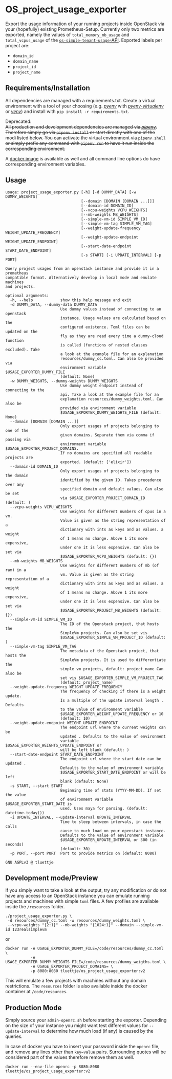 # OS_project_usage_exporter

Export the usage information of your running projects inside OpenStack via your
(hopefully) existing Prometheus-Setup. Currently only two metrics are exported, namely
the values of `total_memory_mb_usage` and `total_vcpus_usage` of the
[`os-simple-tenant-usage`-API](https://developer.openstack.org/api-ref/compute/?expanded=list-tenant-usage-statistics-for-all-tenants-detail#usage-reports-os-simple-tenant-usage).
Exported labels per project are:

- `domain_id`
- `domain_name`
- `project_id`
- `project_name`

## Requirements/Installation
All dependencies are managed with a requirements.txt. Create a virtual environment with a tool of your choosing 
(e.g. [*pyenv*](https://github.com/pyenv/pyenv) with [*pyenv-virtualenv*](https://github.com/pyenv/pyenv-virtualenv) or [*venv*](https://docs.python.org/3/library/venv.html)) and
install with `pip install -r requirements.txt`.

Deprecated:  
~~All production and development dependencies are managed via
[*pipenv*](https://pipenv.readthedocs.io). Therefore simply go via `pipenv install` or
start directly with one of the modi listed below. You can activate the virtual
environment via `pipenv shell` or simply prefix any command with `pipenv run` to have it
run inside the corresponding environment.~~

A [docker image](https://hub.docker.com/r/tluettje/os_project_usage_exporter/) is
available as well and all command line options do have corresponding environment
variables.

## Usage

```
usage: project_usage_exporter.py [-h] [-d DUMMY_DATA] [-w DUMMY_WEIGHTS]
                                 [--domain [DOMAIN [DOMAIN ...]]]
                                 [--domain-id DOMAIN_ID]
                                 [--vcpu-weights VCPU_WEIGHTS]
                                 [--mb-weights MB_WEIGHTS]
                                 [--simple-vm-id SIMPLE_VM_ID]
                                 [--simple-vm-tag SIMPLE_VM_TAG]
                                 [--weight-update-frequency WEIGHT_UPDATE_FREQUENCY]
                                 [--weight-update-endpoint WEIGHT_UPDATE_ENDPOINT]
                                 [--start-date-endpoint START_DATE_ENDPOINT]
                                 [-s START] [-i UPDATE_INTERVAL] [-p PORT]

Query project usages from an openstack instance and provide it in a prometheus
compatible format. Alternatively develop in local mode and emulate machines
and projects.

optional arguments:
  -h, --help            show this help message and exit
  -d DUMMY_DATA, --dummy-data DUMMY_DATA
                        Use dummy values instead of connecting to an openstack
                        instance. Usage values are calculated based on the
                        configured existence. Toml files can be updated on the
                        fly as they are read every time a dummy-cloud function
                        is called (functions of nested classes excluded). Take
                        a look at the example file for an explanation
                        resources/dummy_cc.toml. Can also be provided via
                        environment variable $USAGE_EXPORTER_DUMMY_FILE
                        (default: None)
  -w DUMMY_WEIGHTS, --dummy-weights DUMMY_WEIGHTS
                        Use dummy weight endpoint instead of connecting to the
                        api. Take a look at the example file for an
                        explanation resources/dummy_weights.toml. Can also be
                        provided via environment variable
                        $USAGE_EXPORTER_DUMMY_WEIGHTS_FILE (default: None)
  --domain [DOMAIN [DOMAIN ...]]
                        Only export usages of projects belonging to one of the
                        given domains. Separate them via comma if passing via
                        environment variable $USAGE_EXPORTER_PROJECT_DOMAINS.
                        If no domains are specified all readable projects are
                        exported. (default: ['elixir'])
  --domain-id DOMAIN_ID
                        Only export usages of projects belonging to the domain
                        identified by the given ID. Takes precedence over any
                        specified domain and default values. Can also be set
                        via $USAGE_EXPORTER_PROJECT_DOMAIN_ID (default: )
  --vcpu-weights VCPU_WEIGHTS
                        Use weights for different numbers of cpus in a vm.
                        Value is given as the string representation of a
                        dictionary with ints as keys and as values. a weight
                        of 1 means no change. Above 1 its more expensive,
                        under one it is less expensive. Can also be set via
                        $USAGE_EXPORTER_VCPU_WEIGHTS (default: {})
  --mb-weights MB_WEIGHTS
                        Use weights for different numbers of mb (of ram) in a
                        vm. Value is given as the string representation of a
                        dictionary with ints as keys and as values. a weight
                        of 1 means no change. Above 1 its more expensive,
                        under one it is less expensive. Can also be set via
                        $USAGE_EXPORTER_PROJECT_MB_WEIGHTS (default: {})
  --simple-vm-id SIMPLE_VM_ID
                        The ID of the Openstack project, that hosts the
                        SimpleVm projects. Can also be set vis
                        $USAGE_EXPORTER_SIMPLE_VM_PROJECT_ID (default: )
  --simple-vm-tag SIMPLE_VM_TAG
                        The metadata of the Openstack project, that hosts the
                        SimpleVm projects. It is used to differentiate the
                        simple vm projects, default: project_name Can also be
                        set vis $USAGE_EXPORTER_SIMPLE_VM_PROJECT_TAG
                        (default: project_name)
  --weight-update-frequency WEIGHT_UPDATE_FREQUENCY
                        The frequency of checking if there is a weight update.
                        Is a multiple of the update interval length . Defaults
                        to the value of environment variable
                        $USAGE_EXPORTER_WEIGHT_UPDATE_FREQUENCY or 10
                        (default: 10)
  --weight-update-endpoint WEIGHT_UPDATE_ENDPOINT
                        The endpoint url where the current weights can be
                        updated . Defaults to the value of environment
                        variable $USAGE_EXPORTER_WEIGHTS_UPDATE_ENDPOINT or
                        will be left blank (default: )
  --start-date-endpoint START_DATE_ENDPOINT
                        The endpoint url where the start date can be updated .
                        Defaults to the value of environment variable
                        $USAGE_EXPORTER_START_DATE_ENDPOINT or will be left
                        blank (default: None)
  -s START, --start START
                        Beginning time of stats (YYYY-MM-DD). If set the value
                        of environment variable $USAGE_EXPORTER_START_DATE is
                        used. Uses maya for parsing. (default: datetime.today())
  -i UPDATE_INTERVAL, --update-interval UPDATE_INTERVAL
                        Time to sleep between intervals, in case the calls
                        cause to much load on your openstack instance.
                        Defaults to the value of environment variable
                        $USAGE_EXPORTER_UPDATE_INTERVAL or 300 (in seconds)
                        (default: 30)
  -p PORT, --port PORT  Port to provide metrics on (default: 8080)

GNU AGPLv3 @ tluettje
```

## Development mode/Preview

If you simply want to take a look at the output, try any modification or do not have any
access to an OpenStack instance you can emulate running projects and machines with
simple `toml` files. A few profiles are available inside the `/resources` folder.

```shell
./project_usage_exporter.py \
 -d resources/dummy_cc.toml -w resources/dummy_weights.toml \
 --vcpu-weights "{2:1}" --mb-weights "{1024:1}" --domain --simple-vm-id 123realsimplevm
```
or
```
docker run -e USAGE_EXPORTER_DUMMY_FILE=/code/resources/dummy_cc.toml \
           -e USAGE_EXPORTER_DUMMY_WEIGHTS_FILE=/code/resources/dummy_weigths.toml \
           -e USAGE_EXPORTER_PROJECT_DOMAINS= \
           -p 8080:8080 tluettje/os_project_usage_exporter:v2
```
This will emulate a few projects with machines without any domain restrictions. The
`resources` folder is also available inside the docker container at `/code/resources`.

## Production Mode

Simply source your `admin-openrc.sh` before starting the exporter. Depending on the size
of your instance you might want test different values for `--update-interval` to
determine how much load (if any) is caused by the queries.

In case of docker you have to insert your password inside the `openrc` file, and remove
any lines other than `key=value` pairs. Surrounding quotes will be considered part of
the values therefore remove them as well.

```
docker run --env-file openrc -p 8080:8080 tluettje/os_project_usage_exporter:v2
```
